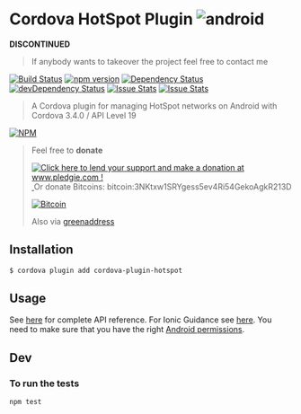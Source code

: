 # Cordova HotSpot Plugin ![android](https://cdn4.iconfinder.com/data/icons/logos-3/228/android-32.png)

**DISCONTINUED**

> If anybody wants to takeover the project feel free to contact me

[![Build Status](https://travis-ci.org/hypery2k/cordova-hotspot-plugin.svg?branch=master)](https://travis-ci.org/hypery2k/cordova-hotspot-plugin) [![npm version](https://badge.fury.io/js/cordova-plugin-hotspot.svg)](http://badge.fury.io/js/cordova-plugin-hotspot) [![Dependency Status](https://david-dm.org/hypery2k/cordova-hotspot-plugin.svg)](https://david-dm.org/hypery2k/cordova-hotspot-plugin) [![devDependency Status](https://david-dm.org/hypery2k/cordova-hotspot-plugin/dev-status.svg)](https://david-dm.org/hypery2k/cordova-hotspot-plugin#info=devDependencies) 
[![Issue Stats](http://issuestats.com/github/hypery2k/cordova-hotspot-plugin/badge/pr?style=flat)](http://issuestats.com/github/hypery2k/cordova-hotspot-plugin) [![Issue Stats](http://issuestats.com/github/hypery2k/cordova-hotspot-plugin/badge/issue?style=flat)](http://issuestats.com/github/hypery2k/cordova-hotspot-plugin) 

> A Cordova plugin for managing HotSpot networks on Android with Cordova 3.4.0 / API Level 19
 
[![NPM](https://nodei.co/npm/cordova-plugin-hotspot.png?downloads=true&downloadRank=true&stars=true)](https://nodei.co/npm/cordova-plugin-hotspot/)

<a name="donation"></a>
> Feel free to **donate**
>
> <a href='http://www.pledgie.com/campaigns/33053'><img alt='Click here to lend your support and make a donation at www.pledgie.com !' src='http://www.pledgie.com/campaigns/33053.png?skin_name=chrome' border='0' /></a>
> <a target="_blank" href="https://www.paypal.com/cgi-bin/webscr?cmd=_s-xclick&hosted_button_id=AGPGLZYNV6Y5S">
> <img alt="" border="0" src="https://www.paypalobjects.com/de_DE/DE/i/btn/btn_donateCC_LG.gif"/>
> </img></a>
> Or donate Bitcoins: bitcoin:3NKtxw1SRYgess5ev4Ri54GekoAgkR213D
>
> [![Bitcoin](https://martinreinhardt-online.de/bitcoin.png)](bitcoin:3NKtxw1SRYgess5ev4Ri54GekoAgkR213D)
>
> Also via [greenaddress](https://greenaddress.it/pay/GA3ZPfh7As3Gc2oP6pQ1njxMij88u/)


## Installation

```bash
$ cordova plugin add cordova-plugin-hotspot
```
## Usage

See [here](./PLUGIN_USAGE.MD#cordova.plugins.hotspot) for complete API reference.
For Ionic Guidance see [here](https://github.com/hypery2k/cordova-hotspot-plugin/wiki/Ionic-usage).
You need to make sure that you have the right [Android permissions](https://github.com/hypery2k/cordova-hotspot-plugin/wiki/Android-Configuration).

## Dev

### To run the tests

```bash
npm test
```
